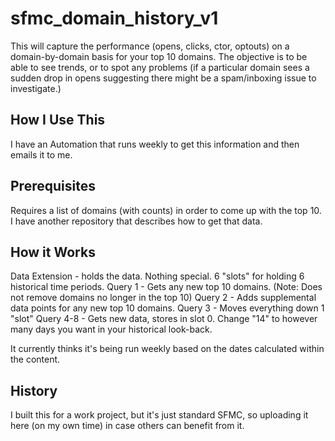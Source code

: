 # sfmc_domain_history_v1

This will capture the performance (opens, clicks, ctor, optouts) on a domain-by-domain basis for your top 10 domains.  The objective is to be able to see trends, or to spot any problems (if a particular domain sees a sudden drop in opens suggesting there might be a spam/inboxing issue to investigate.)

How I Use This
--------------
I have an Automation that runs weekly to get this information and then emails it to me.

Prerequisites
-------------
Requires a list of domains (with counts) in order to come up with the top 10.  I have another repository that describes how to get that data.

How it Works
------------
Data Extension - holds the data.  Nothing special.  6 "slots" for holding 6 historical time periods.
Query 1 - Gets any new top 10 domains.  (Note: Does not remove domains no longer in the top 10)
Query 2 - Adds supplemental data points for any new top 10 domains.
Query 3 - Moves everything down 1 "slot"
Query 4-8 - Gets new data, stores in slot 0.  Change "14" to however many days you want in your historical look-back.

It currently thinks it's being run weekly based on the dates calculated within the content.

History
-------
I built this for a work project, but it's just standard SFMC, so uploading it here (on my own time) in case others can benefit from it.
